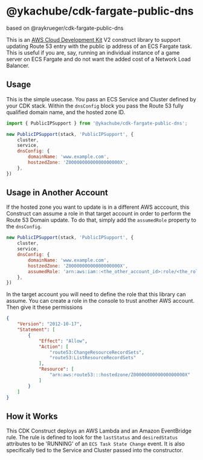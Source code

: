 # @ykachube/cdk-fargate-public-dns

based on @raykrueger/cdk-fargate-public-dns


This is an [AWS Cloud Development Kit](https://aws.amazon.com/cdk/) V2 construct
library to support updating Route 53 entry with the public ip address of an ECS
Fargate task. This is useful if you are, say, running an individual instance of
a game server on ECS Fargate and do not want the added cost of a Network Load
Balancer.

## Usage

This is the simple usecase. You pass an ECS Service and Cluster defined by your
CDK stack. Within the `dnsConfig` block you pass the Route 53 fully qualified
domain name, and the hosted zone ID.

```javascript
import { PublicIPSupport } from '@ykachube/cdk-fargate-public-dns';

new PublicIPSupport(stack, 'PublicIPSupport', {
    cluster,
    service,
    dnsConfig: {
        domainName: 'www.example.com',
        hostzedZone: 'Z0000000000000000000X',
    },
})
```

## Usage in Another Account

If the hosted zone you want to update is in a different AWS acccount, this
Construct can assume a role in that target account in order to perform the Route
53 Domain update. To do that, simply add the `assumedRole` property to the `dnsConfig`.

```javascript
new PublicIPSupport(stack, 'PublicIPSupport', {
    cluster,
    service,
    dnsConfig: {
        domainName: 'www.example.com',
        hostzedZone: 'Z0000000000000000000X',
        assumedRole: 'arn:aws:iam::<the_other_account_id>:role/<the_role_name_to_assume>'
    },
})
```

In the target account you will need to define the role that this library can assume. You can create a role in the console to trust another AWS account. Then give it these permissions

```json
{
    "Version": "2012-10-17",
    "Statement": [
        {
            "Effect": "Allow",
            "Action": [
                "route53:ChangeResourceRecordSets",
                "route53:ListResourceRecordSets"
            ],
            "Resource": [
                "arn:aws:route53:::hostedzone/Z0000000000000000000X"
            ]
        }
    ]
}
```

## How it Works

This CDK Construct deploys an AWS Lambda and an Amazon EventBridge rule. The
rule is defined to look for the `lastStatus` and `desiredStatus` attributes to
be 'RUNNING' of an `ECS Task State Change` event. It is also specifically tied
to the Service and Cluster passed into the constructor.

